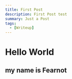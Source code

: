 ```yaml
---
title: First Post
description: First Post test
summary: Just a Post
tags:
  - [Writeup]
---
```


# Hello World
## my name is Fearnot
